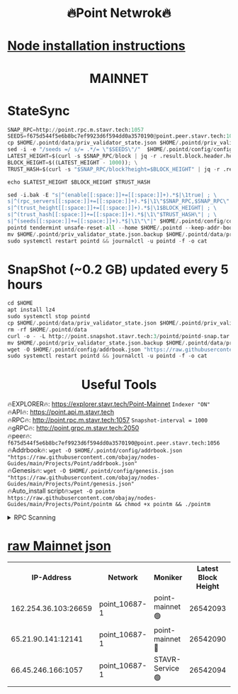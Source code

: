 <h1 align="center"> 🔥Point Netwrok🔥</h1>

[Node installation instructions](https://github.com/obajay/nodes-Guides/tree/main/Projects/Point)
=
<h1 align="center"> MAINNET</h1>

# StateSync
```python
SNAP_RPC=http://point.rpc.m.stavr.tech:1057
SEEDS=f675d544f5e6b8bc7ef9923d6f594dd0a3570190@point.peer.stavr.tech:1056
cp $HOME/.pointd/data/priv_validator_state.json $HOME/.pointd/priv_validator_state.json.backup
sed -i -e "/seeds =/ s/= .*/= \"$SEEDS\"/"  $HOME/.pointd/config/config.toml
LATEST_HEIGHT=$(curl -s $SNAP_RPC/block | jq -r .result.block.header.height); \
BLOCK_HEIGHT=$((LATEST_HEIGHT - 1000)); \
TRUST_HASH=$(curl -s "$SNAP_RPC/block?height=$BLOCK_HEIGHT" | jq -r .result.block_id.hash)

echo $LATEST_HEIGHT $BLOCK_HEIGHT $TRUST_HASH

sed -i.bak -E "s|^(enable[[:space:]]+=[[:space:]]+).*$|\1true| ; \
s|^(rpc_servers[[:space:]]+=[[:space:]]+).*$|\1\"$SNAP_RPC,$SNAP_RPC\"| ; \
s|^(trust_height[[:space:]]+=[[:space:]]+).*$|\1$BLOCK_HEIGHT| ; \
s|^(trust_hash[[:space:]]+=[[:space:]]+).*$|\1\"$TRUST_HASH\"| ; \
s|^(seeds[[:space:]]+=[[:space:]]+).*$|\1\"\"|" $HOME/.pointd/config/config.toml
pointd tendermint unsafe-reset-all --home $HOME/.pointd --keep-addr-book
mv $HOME/.pointd/priv_validator_state.json.backup $HOME/.pointd/data/priv_validator_state.json
sudo systemctl restart pointd && journalctl -u pointd -f -o cat
```
# SnapShot (~0.2 GB) updated every 5 hours
```python
cd $HOME
apt install lz4
sudo systemctl stop pointd
cp $HOME/.pointd/data/priv_validator_state.json $HOME/.pointd/priv_validator_state.json.backup
rm -rf $HOME/.pointd/data
curl -o - -L http://point.snapshot.stavr.tech:3/pointd/pointd-snap.tar.lz4 | lz4 -c -d - | tar -x -C $HOME/.pointd --strip-components 2
mv $HOME/.pointd/priv_validator_state.json.backup $HOME/.pointd/data/priv_validator_state.json
wget -O $HOME/.pointd/config/addrbook.json "https://raw.githubusercontent.com/obajay/nodes-Guides/main/Projects/Point/addrbook.json"
sudo systemctl restart pointd && journalctl -u pointd -f -o cat
```

 <h1 align="center"> Useful Tools</h1>

🔥EXPLORER🔥:     https://explorer.stavr.tech/Point-Mainnet        `Indexer "ON"` \
🔥API🔥:          https://point.api.m.stavr.tech \
🔥RPC🔥:          http://point.rpc.m.stavr.tech:1057              `Snapshot-interval = 1000` \
🔥gRPC🔥:         http://point.grpc.m.stavr.tech:2050 \
🔥peer🔥:         `f675d544f5e6b8bc7ef9923d6f594dd0a3570190@point.peer.stavr.tech:1056` \
🔥Addrbook🔥:  `wget -O $HOME/.pointd/config/addrbook.json "https://raw.githubusercontent.com/obajay/nodes-Guides/main/Projects/Point/addrbook.json"` \
🔥Genesis🔥:  `wget -O $HOME/.pointd/config/genesis.json "https://raw.githubusercontent.com/obajay/nodes-Guides/main/Projects/Point/genesis.json"` \
🔥Auto_install script🔥:`wget -O pointm https://raw.githubusercontent.com/obajay/nodes-Guides/main/Projects/Point/pointm && chmod +x pointm && ./pointm`

<details>
<summary>RPC Scanning</summary>

<h2 align="center"> We scan nodes in real time every 4 hours. And we provide the final result of RPC endpoints.
We cannot influence the operation of these nodes in any way. </h2>


```python
If Voting Power is higher than 0 --> then the Node is a validator of the network and may be subject to attack and be a potential threat to the chain.
```
```python
We marked such validators with a red symbol
```

</details>

[raw Mainnet json](https://rpc-check.pointm.stavr.tech/pointm/rpc-pointm-result.json)
=



<table><tr><th>IP-Address</th><th>Network</th><th>Moniker</th><th>Latest Block Height</th><th>Earliest Block Height</th><th>Catching Up</th><th>Tx Index</th><th>Voting Power</th><th>Scan Time</th></tr><tr><td>162.254.36.103:26659</td><td>point_10687-1</td><td>point-mainnet 🟢</td><td>26542093</td><td>1</td><td>False</td><td>on</td><td>0</td><td>2024-01-07T17:18:35.842162908UTC</td></tr><tr><td>65.21.90.141:12141</td><td>point_10687-1</td><td>point-mainnet 🔴</td><td>26542090</td><td>26442090</td><td>False</td><td>off</td><td>6501356</td><td>2024-01-07T17:18:30.772531108UTC</td></tr><tr><td>66.45.246.166:1057</td><td>point_10687-1</td><td>STAVR-Service 🟢</td><td>26542094</td><td>26537301</td><td>False</td><td>on</td><td>0</td><td>2024-01-07T17:18:36.478668137UTC</td></tr></table>